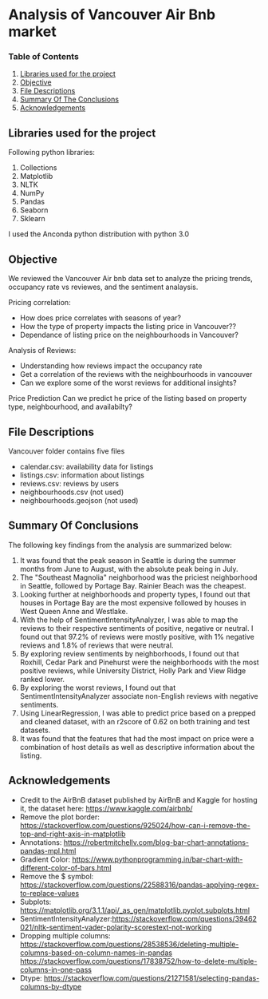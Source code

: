 # Analysis of Vancouver Air Bnb market


### Table of Contents

1. [Libraries used for the project](#libraries)
2. [Objective](#motivation)
3. [File Descriptions](#files)
4. [Summary Of The Conclusions](#results)
5. [Acknowledgements](#acknowledgements)

## Libraries used for the project <a name="libraries"></a>

Following python libraries:

1. Collections
2. Matplotlib 
3. NLTK
4. NumPy
5. Pandas
6. Seaborn
7. Sklearn

I used the Anconda python distribution with python 3.0

## Objective<a name="motivation"></a>

We reviewed the Vancouver Air bnb data set to analyze the pricing trends, occupancy rate vs reviewes, and the sentiment analaysis. 

Pricing correlation:
* How does price correlates with seasons of year?
* How the type of property impacts the listing price in Vancouver??
* Dependance of listing price on the neighbourhoods in Vancouver?



Analysis of Reviews:
- Understanding how reviews impact the occupancy rate
- Get a correlation of the reviews with the neighbourhoods in vancouver
- Can we explore some of the worst reviews for additional insights?


Price Prediction
Can we predict he price of the listing based on property type, neighbourhood, and availabilty?


## File Descriptions <a name="files"></a>

Vancouver folder contains five files

- calendar.csv: availability data for listings
- listings.csv: information about listings
- reviews.csv: reviews by users
- neighbourhoods.csv  (not used)
- neighbourhoods.geojson (not used)

## Summary Of Conclusions<a name="results"></a>

The following key findings from the analysis are summarized below:

1. It was found that the peak season in Seattle is during the summer months from June to August, with the absolute peak being in July. 
2. The "Southeast Magnolia" neighborhood was the priciest neighborhood in Seattle, followed by Portage Bay. Rainier Beach was the cheapest.
3. Looking further at neighborhoods and property types, I found out that houses in Portage Bay are the most expensive followed by houses in West Queen Anne and Westlake. 
4. With the help of SentimentIntensityAnalyzer, I was able to map the reviews to their respective sentiments of positive, negative or neutral. I found out that 97.2% of reviews were mostly positive, with 1% negative reviews and 1.8% of reviews that were neutral.
5. By exploring review sentiments by neighborhoods, I found out that Roxhill, Cedar Park and Pinehurst were the neighborhoods with the most positive reviews, while University District, Holly Park and View Ridge ranked lower.
6. By exploring the worst reviews, I found out that SentimentIntensityAnalyzer associate non-English reviews with negative sentiments. 
7. Using LinearRegression, I was able to predict price based on a prepped and cleaned dataset, with an r2score of 0.62 on both training and test datasets.
8. It was found that the features that had the most impact on price were a combination of host details as well as descriptive information about the listing.

## Acknowledgements<a name="acknowledgements"></a>

- Credit to the AirBnB dataset published by AirBnB and Kaggle for hosting it, the dataset here: https://www.kaggle.com/airbnb/
- Remove the plot border: https://stackoverflow.com/questions/925024/how-can-i-remove-the-top-and-right-axis-in-matplotlib
- Annotations:  https://robertmitchellv.com/blog-bar-chart-annotations-pandas-mpl.html
- Gradient Color: https://www.pythonprogramming.in/bar-chart-with-different-color-of-bars.html
- Remove the $ symbol: https://stackoverflow.com/questions/22588316/pandas-applying-regex-to-replace-values
- Subplots: https://matplotlib.org/3.1.1/api/_as_gen/matplotlib.pyplot.subplots.html
- SentimentIntensityAnalyzer:https://stackoverflow.com/questions/39462021/nltk-sentiment-vader-polarity-scorestext-not-working
- Dropping multiple columns: https://stackoverflow.com/questions/28538536/deleting-multiple-columns-based-on-column-names-in-pandas                                  https://stackoverflow.com/questions/17838752/how-to-delete-multiple-columns-in-one-pass
- Dtype:  https://stackoverflow.com/questions/21271581/selecting-pandas-columns-by-dtype
